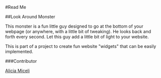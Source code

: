 #Read Me

##Look Around Monster

This monster is a fun little guy designed to go at the bottom of your webpage (or anywhere, with a little bit of tweaking). He looks back and forth every second. Let this guy add a little bit of light to your website. 

This is part of a project to create fun website "widgets" that can be easily implemented.

###Contributor

<a href="mailto:akb.miceli@gmail.com">Alicia Miceli